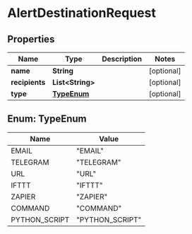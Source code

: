 
# AlertDestinationRequest

## Properties
Name | Type | Description | Notes
------------ | ------------- | ------------- | -------------
**name** | **String** |  |  [optional]
**recipients** | **List&lt;String&gt;** |  |  [optional]
**type** | [**TypeEnum**](#TypeEnum) |  |  [optional]


<a name="TypeEnum"></a>
## Enum: TypeEnum
Name | Value
---- | -----
EMAIL | &quot;EMAIL&quot;
TELEGRAM | &quot;TELEGRAM&quot;
URL | &quot;URL&quot;
IFTTT | &quot;IFTTT&quot;
ZAPIER | &quot;ZAPIER&quot;
COMMAND | &quot;COMMAND&quot;
PYTHON_SCRIPT | &quot;PYTHON_SCRIPT&quot;



